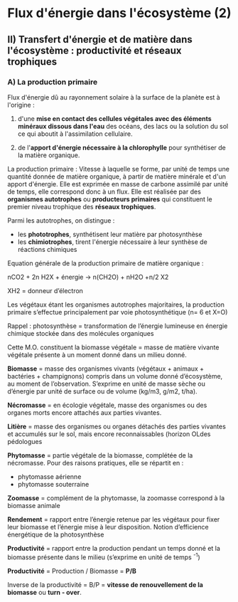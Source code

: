 # Flux d'énergie dans l'écosystème (2)

## II) Transfert d'énergie et de matière dans l'écosystème : productivité et réseaux trophiques

### A) La production primaire

Flux d'énergie dû au rayonnement solaire à la surface de la planète est à l'origine :

1. d'une **mise en contact des cellules végétales avec des éléments minéraux dissous dans l'eau** des océans, des lacs ou la solution du sol ce qui aboutit à l'assimilation cellulaire.

2. de l'**apport d'énergie nécessaire à la chlorophylle** pour synthétiser de la matière organique.

La production primaire : Vitesse à laquelle se forme, par unité de temps une quantité donnée de matière organique, à partir de matière minérale et d'un apport d'énergie. Elle est exprimée en masse de carbone assimilé par unité de temps, elle correspond donc à un flux. Elle est réalisée par des **organismes autotrophes** ou **producteurs primaires** qui constituent le premier niveau trophique des **réseaux trophiques**.

Parmi les autotrophes, on distingue :

* les **phototrophes**, synthétisent leur matière par photosynthèse
* les **chimiotrophes**, tirent l'énergie nécessaire à leur synthèse de réactions chimiques

Equation générale de la production primaire de matière organique : 
 
nCO2 + 2n H2X + énergie -> n(CH2O) + nH2O +n/2 X2 

XH2 = donneur d’électron 

Les végétaux étant les organismes autotrophes majoritaires, la production primaire s’effectue principalement par voie photosynthétique (n= 6 et X=O)
 
Rappel : photosynthèse = transformation de l’énergie lumineuse en énergie chimique stockée dans des molécules organiques 

 Cette M.O. constituent la biomasse végétale = masse de matière vivante végétale présente à un moment donné dans un milieu donné.
 
**Biomasse** = masse des organismes vivants (végétaux + animaux + bactéries + champignons) compris dans un volume donné d’écosystème, au moment de l’observation. S’exprime en unité de masse sèche ou d’énergie par unité de surface ou de volume (kg/m3, g/m2, t/ha).  

**Nécromasse** = en écologie végétale, masse des organismes ou des organes morts encore attachés aux parties vivantes. 

**Litière** = masse des organismes ou organes détachés des parties vivantes et accumulés sur le sol, mais encore reconnaissables (horizon OLdes pédologues

**Phytomasse** = partie végétale de la biomasse, complétée de la nécromasse. Pour des raisons pratiques, elle se répartit en :

* phytomasse aérienne	
* phytomasse souterraine

**Zoomasse** = complément de la phytomasse, la zoomasse correspond à la biomasse animale

**Rendement** = rapport entre l’énergie retenue par les végétaux pour fixer leur biomasse et l’énergie mise à leur disposition. Notion d’efficience énergétique de la photosynthèse

**Productivité** = rapport entre la production pendant un temps donné et la biomasse présente dans le milieu (s’exprime en unité de temps <sup>-1</sup>)
 
**Productivité** = Production / Biomasse = **P/B**

Inverse de la productivité = B/P = **vitesse de renouvellement de la biomasse** ou **turn - over**.

































